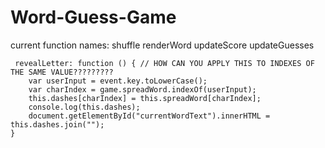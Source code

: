 # Word-Guess-Game

current function names:
    shuffle
    renderWord
    updateScore
    updateGuesses



     revealLetter: function () { // HOW CAN YOU APPLY THIS TO INDEXES OF THE SAME VALUE?????????
        var userInput = event.key.toLowerCase();
        var charIndex = game.spreadWord.indexOf(userInput);
        this.dashes[charIndex] = this.spreadWord[charIndex];
        console.log(this.dashes);
        document.getElementById("currentWordText").innerHTML = this.dashes.join("");
    }